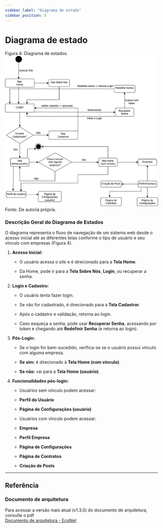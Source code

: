 ```yaml
---
sidebar_label: "Diagrama de estado"
sidebar_position: 5
---
```

# Diagrama de estado  
Figura 4: Diagrama de estados.
![Representação Visual da Arquitetura](../../static/img/diagrama_estado.png) 
Fonte: De autoria própria.

### **Descrição Geral do Diagrama de Estados**

O diagrama representa o fluxo de navegação de um sistema web desde o acesso inicial até as diferentes telas conforme o tipo de usuário e seu vínculo com empresas (Figura 4).

1. **Acesso Inicial:**

    - O usuário acessa o site e é direcionado para a **Tela Home**.

    - Da Home, pode ir para a **Tela Sobre Nós**, **Login**, ou recuperar a senha.

2. **Login e Cadastro:**

    - O usuário tenta fazer login.

    - Se não for cadastrado, é direcionado para a **Tela Cadastrar**.

    - Após o cadastro e validação, retorna ao login.

    - Caso esqueça a senha, pode usar **Recuperar Senha**, acessando por token e chegando até **Redefinir Senha** (e retorna ao login).

3. **Pós-Login:**

    - Se o login for bem-sucedido, verifica-se se o usuário possui vínculo com alguma empresa.

    - **Se sim:** é direcionado à **Tela Home (com vínculo)**.

    - **Se não:** vai para a **Tela Home (usuário)**.

4. **Funcionalidades pós-login:**

    - Usuários sem vínculo podem acessar:

    - **Perfil do Usuário**

    - **Página de Configurações (usuário)**

    - Usuários com vínculo podem acessar:

    - **Empresa**

    - **Perfil Empresa**

    - **Página de Configurações**

    - **Página de Contratos**

    - **Criação de Posts**

---

## Referência
### Documento de arquitetura
Para acessar a versão mais atual (v1.3.0) do documento de arquitetura, consulte o pdf  
[Documento de arquitetura - EcoNet](../../static/files/documento-de-arquitetura-algiz-2025.1.pdf)